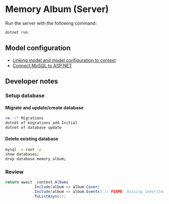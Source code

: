 # Memory Album (Server)

Run the server with the following command:

```sh
dotnet run
```

## Model configuration

- [Linking model and model configuration to context](https://learn.microsoft.com/en-us/ef/core/modeling/#using-entitytypeconfigurationattribute-on-entity-types)
- [Connect MySQL to ASP.NET](https://stackoverflow.com/questions/72148071/how-to-connect-to-mysql-server-using-entity-framework-core)

## Developer notes

### Setup database

#### Migrate and update/create database

```sh
rm -rf Migrations
dotnet ef migrations add Initial
dotnet ef database update
```

#### Delete existing database

```sh
mysql -u root -p
show databases;
drop database memory_album;
```

### Review

```cs
return await _context.Albums
            .Include(album => album.Cover)
            .Include(album => album.Events) // FIXME: missing inherited types
            .ToListAsync();
```
